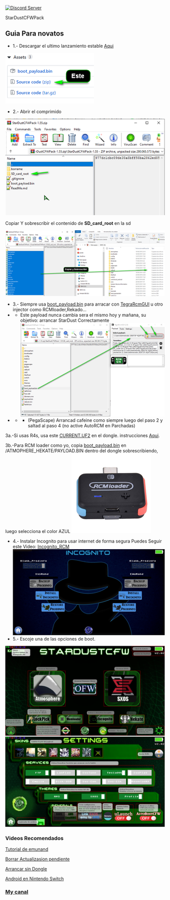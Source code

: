 <a href="https://discord.io/myrincon"><img src="https://discordapp.com/api/guilds/516631805621960704/embed.png" alt="Discord Server" /></a>

StarDustCFWPack
## Guia Para novatos

* 1.- Descargar el ultimo lanzamiento estable [Aqui](https://github.com/StarDustCFW/StarDustCFWPack/releases)

![alt text](borrame/12.png)

* 2.- Abrir el comprimido

![alt text](borrame/22.png)

Copiar Y sobrescribir el contenido de **SD_card_root** en la sd 

![alt text](borrame/32.png)

* 3.- Siempre usa [boot_payload.bin](https://github.com/Kronos2308/StarDustCFWPack/blob/master/borrame/boot_payload.bin?raw=true) para arracar con [TegraRcmGUI](https://github.com/eliboa/TegraRcmGUI/releases/latest) u otro injector como RCMloader,Rekado...
* * Este payload nunca cambia sera el mismo hoy y mañana, su objetivo: arrancar StarDust Correctamente
![alt text](borrame/42.png)
* * * (PegaScape) Arrancad cafeine como siempre luego del paso 2 y saltad al paso 4  (no active AutoRCM en Parchadas)

 3a.-Si usas R4s, usa este [CURRENT.UF2](https://github.com/StarDustCFW/StarDustCFWPack/blob/master/borrame/CURRENT.UF2?raw=true) en el dongle. instrucciones [Aqui](http://bit.ly/2tLBTua).

3b.-Para RCM loader como yo, copia [boot_payload.bin](https://github.com/Kronos2308/StarDustCFWPack/blob/master/borrame/PAYLOAD.BIN?raw=true) en /ATMOPHERE_HEKATE/PAYLOAD.BIN dentro del dongle sobrescribiendo, luego selecciona el color AZUL 
<a href="https://es.aliexpress.com/item/4000406540765.html?spm=a2g0o.productlist.0.0.11af28b8SIiAsF&algo_pvid=acdccb2e-5226-4aa3-8998-908524c71a79&algo_expid=acdccb2e-5226-4aa3-8998-908524c71a79-0&btsid=bd7c91ef-0833-4837-a0df-243f0b05ce1c&ws_ab_test=searchweb0_0,searchweb201602_9,searchweb201603_53"> <img src = "borrame/LED.png" alt = "Rcm loader"/> </a >


* 4.- Instalar Incognito para usar internet de forma segura
Puedes Seguir este Video: [Incognito_RCM](https://www.youtube.com/watch?v=eHPqRX4tv5E&list=PLNawpCFHdbXY-ZgF43vEJBk2IoweJfAlm)
<a href="https://www.youtube.com/watch?v=eHPqRX4tv5E&list=PLNawpCFHdbXY-ZgF43vEJBk2IoweJfAlm"> <img src = "borrame/incognito.jpg" alt = "Incognito_RCM"/> </a >
* 5.- Escoje una de las opciones de boot.

![alt text](borrame/screenshot-1.png)
![alt text](borrame/screenshot-2.png)
### Videos Recomendados

[Tutorial de emunand](https://youtu.be/xyzpPqgWRaw)

[Borrar Actualizasion pendiente](https://youtu.be/SRb1joLdhD8)

[Arrancar sin Dongle](https://youtu.be/nD-GbkGiVrs)

[Android en Nintendo Switch](https://youtu.be/_eRYFteUd0U)

### [My canal](https://www.youtube.com/channel/UC0bSZcylREueGQmCM5mksNg) 

